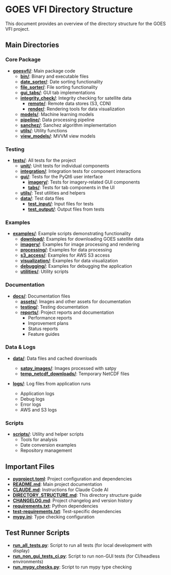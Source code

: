 # GOES VFI Directory Structure

This document provides an overview of the directory structure for the GOES VFI project.

## Main Directories

### Core Package

- **[goesvfi/](goesvfi/)**: Main package code
  - **[bin/](goesvfi/bin/)**: Binary and executable files
  - **[date_sorter/](goesvfi/date_sorter/)**: Date sorting functionality
  - **[file_sorter/](goesvfi/file_sorter/)**: File sorting functionality
  - **[gui_tabs/](goesvfi/gui_tabs/)**: GUI tab implementations
  - **[integrity_check/](goesvfi/integrity_check/)**: Integrity checking for satellite data
    - **[remote/](goesvfi/integrity_check/remote/)**: Remote data stores (S3, CDN)
    - **[render/](goesvfi/integrity_check/render/)**: Rendering tools for data visualization
  - **[models/](goesvfi/models/)**: Machine learning models
  - **[pipeline/](goesvfi/pipeline/)**: Data processing pipeline
  - **[sanchez/](goesvfi/sanchez/)**: Sanchez algorithm implementation
  - **[utils/](goesvfi/utils/)**: Utility functions
  - **[view_models/](goesvfi/view_models/)**: MVVM view models

### Testing

- **[tests/](tests/)**: All tests for the project
  - **[unit/](tests/unit/)**: Unit tests for individual components
  - **[integration/](tests/integration/)**: Integration tests for component interactions
  - **[gui/](tests/gui/)**: Tests for the PyQt6 user interface
    - **[imagery/](tests/gui/imagery/)**: Tests for imagery-related GUI components
    - **[tabs/](tests/gui/tabs/)**: Tests for tab components in the UI
  - **[utils/](tests/utils/)**: Test utilities and helpers
  - **[data/](tests/data/)**: Test data files
    - **[test_input/](tests/data/test_input/)**: Input files for tests
    - **[test_output/](tests/data/test_output/)**: Output files from tests

### Examples

- **[examples/](examples/)**: Example scripts demonstrating functionality
  - **[download/](examples/download/)**: Examples for downloading GOES satellite data
  - **[imagery/](examples/imagery/)**: Examples for image processing and rendering
  - **[processing/](examples/processing/)**: Examples for data processing
  - **[s3_access/](examples/s3_access/)**: Examples for AWS S3 access
  - **[visualization/](examples/visualization/)**: Examples for data visualization
  - **[debugging/](examples/debugging/)**: Examples for debugging the application
  - **[utilities/](examples/utilities/)**: Utility scripts

### Documentation

- **[docs/](docs/)**: Documentation files
  - **[assets/](docs/assets/)**: Images and other assets for documentation
  - **[testing/](docs/testing/)**: Testing documentation
  - **[reports/](docs/reports/)**: Project reports and documentation
    - Performance reports
    - Improvement plans
    - Status reports
    - Feature guides

### Data & Logs

- **[data/](data/)**: Data files and cached downloads
  - **[satpy_images/](data/satpy_images/)**: Images processed with satpy
  - **[temp_netcdf_downloads/](data/temp_netcdf_downloads/)**: Temporary NetCDF files

- **[logs/](logs/)**: Log files from application runs
  - Application logs
  - Debug logs
  - Error logs
  - AWS and S3 logs

### Scripts

- **[scripts/](scripts/)**: Utility and helper scripts
  - Tools for analysis
  - Date conversion examples
  - Repository management

## Important Files

- **[pyproject.toml](pyproject.toml)**: Project configuration and dependencies
- **[README.md](README.md)**: Main project documentation
- **[CLAUDE.md](CLAUDE.md)**: Instructions for Claude Code AI
- **[DIRECTORY_STRUCTURE.md](DIRECTORY_STRUCTURE.md)**: This directory structure guide
- **[CHANGELOG.md](CHANGELOG.md)**: Project changelog and version history
- **[requirements.txt](requirements.txt)**: Python dependencies
- **[test-requirements.txt](test-requirements.txt)**: Test-specific dependencies
- **[mypy.ini](mypy.ini)**: Type checking configuration

## Test Runner Scripts

- **[run_all_tests.py](run_all_tests.py)**: Script to run all tests (for local development with display)
- **[run_non_gui_tests_ci.py](run_non_gui_tests_ci.py)**: Script to run non-GUI tests (for CI/headless environments)
- **[run_mypy_checks.py](run_mypy_checks.py)**: Script to run mypy type checking
